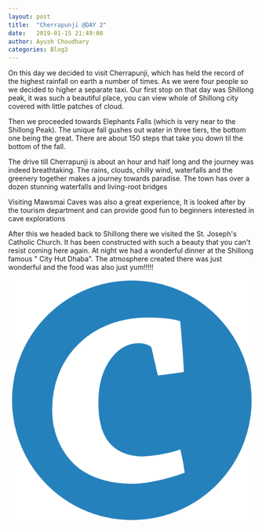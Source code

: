 ```yaml
---
layout: post
title:  "Cherrapunji @DAY 2"
date:   2019-01-15 21:49:00
author: Ayush Choudhary
categories: Blog3
---
```


On this day we decided to visit Cherrapunji, which has held the record of the highest rainfall on earth a number of times. As we were four people so we decided to higher a separate taxi. Our first stop on that day was Shillong peak, it was such a beautiful place, you can view whole of Shillong city covered with little patches of cloud.


Then we proceeded towards Elephants Falls (which is very near to the Shillong Peak). The unique fall gushes out water in three tiers, the bottom one being the great. There are about 150 steps that take you down til the bottom of the fall.

The drive till Cherrapunji is about an hour and half long and the journey was indeed breathtaking.
The rains, clouds, chilly wind, waterfalls and the greenery together makes a journey towards paradise.
The town has over a dozen stunning waterfalls and living-root bridges

Visiting Mawsmai Caves was also a great experience, It is looked after by the tourism department and can provide good fun to beginners interested in cave explorations



After this we headed back to Shillong there we visited the St. Joseph's Catholic Church. It has been constructed with such a beauty that you can't resist coming here again. At night we had a wonderful dinner at the Shillong famous " City Hut Dhaba". The atmosphere created there was just wonderful and the food was also just yum!!!!!

![shillong](/assets/logo.png)


